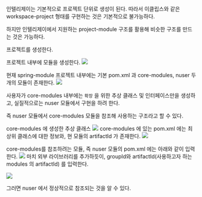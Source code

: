 
인텔리제이는 기본적으로 프로젝트 단위로 생성이 된다.
따라서 이클립스와 같은 workspace-project 형태를 구현하는 것은 기본적으로 불가능하다.

하지만 인텔리제이에서 지원하는 project-module 구조를 활용해 비슷한 구조를 만드는 것은 가능하다.

프로젝트를 생성한다.

프로젝트 내부에 모듈을 생성한다.
![](https://velog.velcdn.com/images/aristia/post/ec58a481-d872-4b13-bf6d-94b94e7f0db1/image.png)

현재 spring-module 프로젝트 내부에는 기본 pom.xml 과 core-modules, nuser 두 개의 모듈이 존재한다.
![](https://velog.velcdn.com/images/aristia/post/285936b3-9a12-42cd-b7c3-ec7cd38422d1/image.png)

사용자가 core-modules 내부에는 `확장` 을 위한 추상 클래스 및 인터페이스만을 생성하고, 실질적으로는 nuser 모듈에서 구현을 하려 한다.

즉 nuser 모듈에서 core-modules 모듈을 참조해 사용하는 구조라고 할 수 있다.

core-modules 에 생성한 추상 클래스
![](https://velog.velcdn.com/images/aristia/post/55ab94c0-e613-4657-b85a-d1fe58318347/image.png)
core-modules 에 있는 pom.xml 에는 최상위 클래스에 대한 정보와, 현 모듈의 artifactId 가 존재한다.
![](https://velog.velcdn.com/images/aristia/post/65ebbc4a-d8a0-4ded-83c6-e4e5530630e4/image.png)

core-modules를 참조하려는 모듈, 즉 nuser 모듈의 pom.xml 에는 아래와 같이 입력한다.
![](https://velog.velcdn.com/images/aristia/post/17926f46-cf9e-45a0-a4a2-5902279bc034/image.png)
마치 외부 라이브러리를 추가하듯이, groupId와 artifactId(사용하고자 하는 modules 의 artifactId) 를 입력한다.

![](https://velog.velcdn.com/images/aristia/post/2594943c-13cc-4cd1-9a4b-7d13fde8fe00/image.png)

그러면 nuser 에서 정상적으로 참조되는 것을 알 수 있다.


